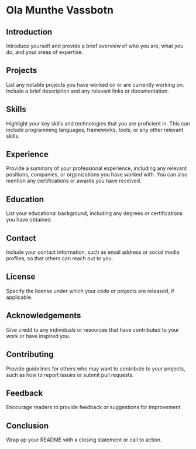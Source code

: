 # Ola Munthe Vassbotn

## Introduction

Introduce yourself and provide a brief overview of who you are, what you do, and your areas of expertise.

## Projects

List any notable projects you have worked on or are currently working on. Include a brief description and any relevant links or documentation.

## Skills

Highlight your key skills and technologies that you are proficient in. This can include programming languages, frameworks, tools, or any other relevant skills.

## Experience

Provide a summary of your professional experience, including any relevant positions, companies, or organizations you have worked with. You can also mention any certifications or awards you have received.

## Education

List your educational background, including any degrees or certifications you have obtained.

## Contact

Include your contact information, such as email address or social media profiles, so that others can reach out to you.

## License

Specify the license under which your code or projects are released, if applicable.

## Acknowledgements

Give credit to any individuals or resources that have contributed to your work or have inspired you.

## Contributing

Provide guidelines for others who may want to contribute to your projects, such as how to report issues or submit pull requests.

## Feedback

Encourage readers to provide feedback or suggestions for improvement.

## Conclusion

Wrap up your README with a closing statement or call to action.
